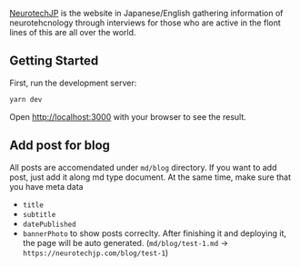 [NeurotechJP](https://neurotechjp.com) is the website in Japanese/English gathering information of neurotehcnology through interviews for those who are active in the flont lines of this are all over the world.

## Getting Started

First, run the development server:

```bash
yarn dev
```

Open [http://localhost:3000](http://localhost:3000) with your browser to see the result.

## Add post for blog
All posts are accomendated under `md/blog` directory.
If you want to add post, just add it along md type document. At the same time, make sure that you have meta data 
- `title`
- `subtitle`
- `datePublished`
- `bannerPhoto`
to show posts correclty. 
After finishing it and deploying it, the page will be auto generated.
(`md/blog/test-1.md` -> `https://neurotechjp.com/blog/test-1`)

